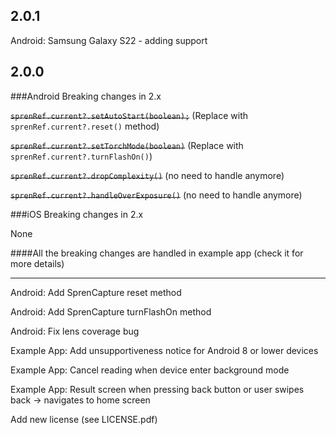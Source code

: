 ## 2.0.1

Android: Samsung Galaxy S22 - adding support

## 2.0.0

###Android Breaking changes in 2.x

<s>`sprenRef.current?.setAutoStart(boolean);`</s> (Replace with `sprenRef.current?.reset()` method)

<s>`sprenRef.current?.setTorchMode(boolean)`</s> (Replace with `sprenRef.current?.turnFlashOn()`)

<s>`sprenRef.current?.dropComplexity()`</s> (no need to handle anymore)

<s>`sprenRef.current?.handleOverExposure()`</s> (no need to handle anymore)


###iOS Breaking changes in 2.x

None

####All the breaking changes are handled in example app (check it for more details)


------
Android: Add SprenCapture reset method

Android: Add SprenCapture turnFlashOn method

Android: Fix lens coverage bug

Example App: Add unsupportiveness notice for Android 8 or lower devices

Example App: Cancel reading when device enter background mode

Example App: Result screen when pressing back button or user swipes back -> navigates to home screen

Add new license (see LICENSE.pdf)
